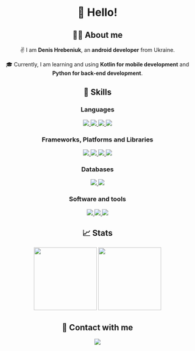<h1 align="center">🙋 Hello!</h1>
<div id="about" align="center">
  <h2>👨‍💻 About me</h2>
  <p>
    ✌️ I am <strong>Denis Hrebeniuk</strong>, an
    <strong>android developer</strong> from Ukraine.
  </p>
  <p>
    🎓 Currently, I am learning and using
    <strong>Kotlin for mobile development</strong> and
    <strong>Python for back-end development</strong>.
  </p>
</div>
<div id="skills" align="center">
  <h2>🚀 Skills</h2>
  <h3>Languages</h3>
  <div id="languages">
    <a href="https://kotlinlang.org/">
      <img
        src="https://img.shields.io/badge/kotlin-%237F52FF.svg?style=for-the-badge&logo=kotlin&logoColor=white"
      />
    </a>
    <a href="https://www.java.com/">
      <img
        src="https://img.shields.io/badge/java-%23ED8B00.svg?style=for-the-badge&logo=openjdk&logoColor=white"
      />
    </a>
    <a href="https://www.python.org/">
      <img
        src="https://img.shields.io/badge/python-3670A0?style=for-the-badge&logo=python&logoColor=ffdd54"
      />
    </a>
    <a href="https://www.javascript.com/">
      <img
        src="https://img.shields.io/badge/javascript-%23323330.svg?style=for-the-badge&logo=javascript&logoColor=%23F7DF1E"
      />
    </a>
  </div>
  <h3>Frameworks, Platforms and Libraries</h3>
  <div id="frameworks-platforms-libraries">
    <a href="https://nodejs.org/">
      <img
        src="https://img.shields.io/badge/node.js-6DA55F?style=for-the-badge&logo=node.js&logoColor=white"
      />
    </a>
    <a href="https://www.electronjs.org/">
      <img
        src="https://img.shields.io/badge/Electron-191970?style=for-the-badge&logo=Electron&logoColor=white"
      />
    </a>
    <a href="https://reactnative.dev/">
      <img
        src="https://img.shields.io/badge/react_native-%2320232a.svg?style=for-the-badge&logo=react&logoColor=%2361DAFB"
      />
    </a>
    <a href="https://expressjs.com/">
      <img
        src="https://img.shields.io/badge/express.js-%23404d59.svg?style=for-the-badge&logo=express&logoColor=%2361DAFB"
      />
    </a>
  </div>
  <h3>Databases</h3>
  <div id="databases">
    <a href="https://www.mysql.com/">
      <img
        src="https://img.shields.io/badge/mysql-%2300f.svg?style=for-the-badge&logo=mysql&logoColor=white"
      />
    </a>
    <a href="https://www.sqlite.org/">
      <img
        src="https://img.shields.io/badge/sqlite-%2307405e.svg?style=for-the-badge&logo=sqlite&logoColor=white"
      />
    </a>
  </div>
  <h3>Software and tools</h3>
  <div id="software-and-tools">
    <a href="https://git-scm.com/">
      <img
        src="https://img.shields.io/badge/git-%23F05033.svg?style=for-the-badge&logo=git&logoColor=white"
      />
    </a>
    <a href="https://replit.com/">
      <img
        src="https://img.shields.io/badge/Replit-DD1200?style=for-the-badge&logo=Replit&logoColor=white"
      />
    </a>
    <a href="https://www.sourcetreeapp.com/">
      <img
        src="https://img.shields.io/badge/Sourcetree-0052CC?style=for-the-badge&logo=sourcetree&logoColor=white"
      />
    </a>
  </div>
</div>
<div id="stats" align="center">
  <h2>📈 Stats</h2>
  <div id="github-stats">
    <img
      src="https://github-readme-stats.vercel.app/api?username=denis-hrebeniuk&show_icons=true&count_private=true&hide_border=true&bg_color=22272E&text_color=FFFFFF"
      height="165"
    />
    <img
      src="https://github-readme-stats.vercel.app/api/top-langs/?username=denis-hrebeniuk&layout=compact&hide_border=true&bg_color=22272E&text_color=FFFFFF"
      height="165"
    />
  </div>
</div>
<div id="contact-with-me" align="center">
  <h2>🤝 Contact with me</h2>
  <div id="socials">
    <a href="mailto:denis.hrebeniuk.github@gmail.com">
      <img
        src="https://img.shields.io/badge/denis.hrebeniuk.github@gmail.com-D14836?style=for-the-badge&logo=gmail&logoColor=white"
      />
    </a>
  </div>
</div>
